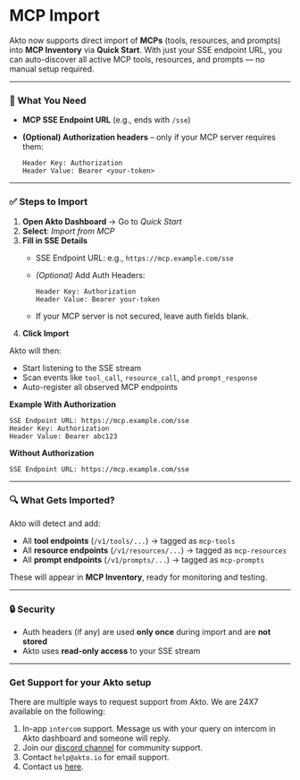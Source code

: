 # MCP Import

Akto now supports direct import of **MCPs** (tools, resources, and prompts) into **MCP Inventory** via **Quick Start**. With just your SSE endpoint URL, you can auto-discover all active MCP tools, resources, and prompts — no manual setup required.

***

### 🔧 What You Need

* **MCP SSE Endpoint URL** (e.g., ends with `/sse`)
*   **(Optional) Authorization headers** – only if your MCP server requires them:

    ```
    Header Key: Authorization
    Header Value: Bearer <your-token>
    ```

***

### ✅ Steps to Import

1. **Open Akto Dashboard** → Go to _Quick Start_
2. **Select**: _Import from MCP_
3. **Fill in SSE Details**
   * SSE Endpoint URL: e.g., `https://mcp.example.com/sse`
   *   _(Optional)_ Add Auth Headers:

       ```
       Header Key: Authorization
       Header Value: Bearer your-token
       ```
   * If your MCP server is not secured, leave auth fields blank.
4. **Click Import**

Akto will then:

* Start listening to the SSE stream
* Scan events like `tool_call`, `resource_call`, and `prompt_response`
* Auto-register all observed MCP endpoints

**Example With Authorization**

```
SSE Endpoint URL: https://mcp.example.com/sse
Header Key: Authorization
Header Value: Bearer abc123
```

**Without Authorization**

```
SSE Endpoint URL: https://mcp.example.com/sse
```

***

### 🔍 What Gets Imported?

Akto will detect and add:

* All **tool endpoints** (`/v1/tools/...`) → tagged as `mcp-tools`
* All **resource endpoints** (`/v1/resources/...`) → tagged as `mcp-resources`
* All **prompt endpoints** (`/v1/prompts/...`) → tagged as `mcp-prompts`

These will appear in **MCP Inventory**, ready for monitoring and testing.

***

### 🔒 Security

* Auth headers (if any) are used **only once** during import and are **not stored**
* Akto uses **read-only access** to your SSE stream

***

### Get Support for your Akto setup

There are multiple ways to request support from Akto. We are 24X7 available on the following:

1. In-app `intercom` support. Message us with your query on intercom in Akto dashboard and someone will reply.
2. Join our [discord channel](https://www.akto.io/community) for community support.
3. Contact `help@akto.io` for email support.
4. Contact us [here](https://www.akto.io/contact-us).
